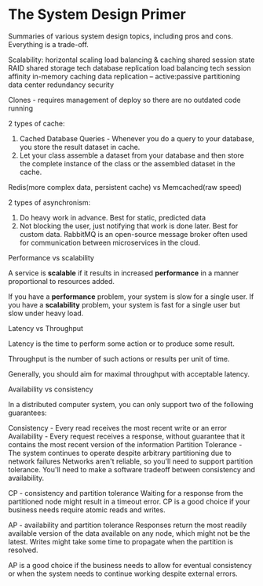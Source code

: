 # The System Design Primer

Summaries of various system design topics, including pros and cons. Everything is a trade-off.

Scalability:
horizontal scaling
load balancing & caching
shared session state
RAID
shared storage tech
database replication
load balancing tech
session affinity
in-memory caching
data replication – active:passive
partitioning
data center redundancy
security

Clones - requires management of deploy so there are no outdated code running

2 types of cache:

1) Cached Database Queries - Whenever you do a query to your database, you store the result dataset in cache.
2) Let your class assemble a dataset from your database and then store the complete instance of the class or the
   assembled dataset in the cache.

Redis(more complex data, persistent cache) vs Memcached(raw speed)

2 types of asynchronism:

1) Do heavy work in advance. Best for static, predicted data
2) Not blocking the user, just notifying that work is done later. Best for custom data. RabbitMQ is an open-source
   message broker often used for communication between microservices in the cloud.

Performance vs scalability

A service is **scalable** if it results in increased **performance** in a manner proportional to resources added.

If you have a **performance** problem, your system is slow for a single user.
If you have a **scalability** problem, your system is fast for a single user but slow under heavy load.

Latency vs Throughput

Latency is the time to perform some action or to produce some result.

Throughput is the number of such actions or results per unit of time.

Generally, you should aim for maximal throughput with acceptable latency.

Availability vs consistency

In a distributed computer system, you can only support two of the following guarantees:

Consistency - Every read receives the most recent write or an error
Availability - Every request receives a response, without guarantee that it contains the most recent version of the
information
Partition Tolerance - The system continues to operate despite arbitrary partitioning due to network failures
Networks aren't reliable, so you'll need to support partition tolerance. You'll need to make a software tradeoff between
consistency and availability.

CP - consistency and partition tolerance
Waiting for a response from the partitioned node might result in a timeout error. CP is a good choice if your business
needs require atomic reads and writes.

AP - availability and partition tolerance
Responses return the most readily available version of the data available on any node, which might not be the latest.
Writes might take some time to propagate when the partition is resolved.

AP is a good choice if the business needs to allow for eventual consistency or when the system needs to continue working
despite external errors.

